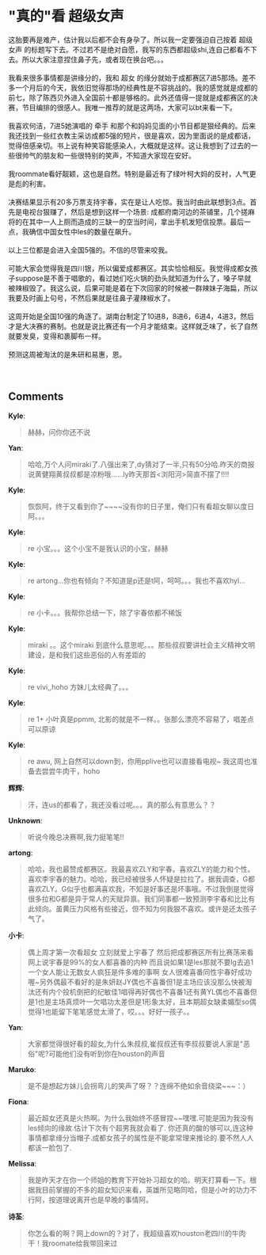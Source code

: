 # "真的"看 超级女声

<div id="msgcns!9884D0A402622CB2!1050" class="bvMsg"><div>这胎要再是难产，估计我以后都不会有身孕了。所以我一定要强迫自己按着 超级女声 的标题写下去。不过若不是绝对自愿，我写的东西都超级shi,连自己都看不下去。所以大家注意捏住鼻子先，或者现在换台吧。。。</div>
<div> </div>
<div>我看来很多事情都是讲缘分的，我和 超女 的缘分就始于成都赛区7进5那场。差不多一个月后的今天，我依旧觉得那场的经典性是不容挑战的。我的感觉就是成都的前七，除了陈西贝外进入全国前十都是够格的。此外还值得一提就是成都赛区的决赛，节目编排的很感人。我唯一推荐的就是这两场，大家可以bt来看一下。</div>
<div> </div>
<div>我喜欢何洁，7进5她演唱的 牵手 和那个和妈妈见面的小节目都是狠经典的。后来我还找到一些红衣教主采访成都5强的短片，很是喜欢，因为里面说的是成都话，觉得倍感亲切。书上说有种笑容能感染人，大概就是这样。这让我想到了过去的一些很帅气的朋友和一些很特别的笑声，不知道大家现在安好。</div>
<div> </div>
<div>我roommate看好靓颖，这也是自然。特别是最近有了绿叶柯大妈的反衬，人气更是彪的利害。</div>
<div> </div>
<div>决赛结果显示有20多万票支持宇春，实在是让人吃惊。我当时由此联想到3点。首先是电视台狠赚了，然后是想到这样一个场景: 成都府南河边的茶铺里，几个搓麻将的在其中一人上厕而造成的三缺一的空当时间，拿出手机发短信投票。最后一点，我确信中国女性中les的数量在飙升。</div>
<div> </div>
<div>以上三位都是会进入全国5强的。不信的尽管来咬我。</div>
<div> </div>
<div>可能大家会觉得我是四川银，所以偏爱成都赛区。其实恰恰相反。我觉得成都女孩子suppose是不善于唱歌的，看过她们吃火锅的劲头就知道为什么了，嗓子早就被辣椒毁了。我这么说，后果可能是着在下次回家的时候被一群辣妹子海扁，所以我要及时画上句号，不然后果就是往鼻子灌辣椒水了。</div>
<div> </div>
<div>这周开始是全国10强的角逐了。湖南台制定了10进8，8进6，6进4，4进3，然后才是大决赛的赛制。也就是说比赛还有一个月才能结束。这样就乏味了，长了自然就要发臭，变得和裹脚布一样。</div>
<div> </div>
<div>预测这周被淘汰的是朱研和易惠，恩。</div>
<div> </div>
<div> </div></div>

## Comments

**Kyle**:
> 赫赫，问你你还不说

**Yan**:
> 哈哈,万个人问miraki了.八强出来了,dy猜对了一半,只有50分哈.昨天的商报说黄健翔黄叔叔都是凉粉哦……ly昨天那首&lt;浏阳河&gt;简直不摆了!!!!

**Kyle**:
> 恢恢阿，终于又看到你了~~~~没有你的日子里，俺们只有看超女聊以度日阿。。。

**Kyle**:
> re 小宝。。。这个小宝不是我认识的小宝，赫赫

**Kyle**:
> re artong...你也有倾向？不知道是p还是t阿，呵呵。。。我也不喜欢hyl...

**Kyle**:
> re 小卡。。。我帮你总结一下，除了宇春侬都不稀饭

**Kyle**:
> miraki 。。这个miraki 到底什么意思呢。。。那些叔叔要讲社会主义精神文明建设，是和我们这些恶俗的人有差距的

**Kyle**:
> re vivi,,hoho 方妹儿太经典了。。。

**Kyle**:
> re 1+ 小叶真是ppmm, 北影的就是不一样。。张那么漂亮不容易了，唱差点可以原谅

**Kyle**:
> re awu, 网上自然可以down到，你用pplive也可以直接看电视~  我这周也准备去尝尝牛肉干，hoho

**辉辉**:
> 汗，连us的都看了，我还没看过呢。。。真的那么有意思么？？

**Unknown**:
> 听说今晚总决赛啊,我力挺笔笔!!

**artong**:
> 哈哈，我也最赞成都赛区。我最喜欢ZLY和宇春。喜欢ZLY的能力和个性。喜欢李宇春的魅力。哈哈，我已经被很多人怀疑是拉拉了。据我调查，G都喜欢ZLY。G似乎也都满喜欢我，不知是好事还是坏事哦。不过我倒是觉得很多拉和G都是异于常人的天赋异禀。我们同事都一致预测李宇春和比比有此倾向。虽黄压力风格有些接近，但不知为何我狠不喜欢。或许是还太孩子气了。

**小卡**:
> 偶上周才第一次看超女 立刻就爱上宇春了 然后把成都赛区所有比赛荡来看网上说宇春是99%的女人都喜番的内种 而且说如果1是les那就不要lg去追1 一个女人能让无数女人疯狂是件多难的事啊 女人很难喜番同性宇春好成功喔~另外偶最不看好的是朱妍赵JY偶也不喜番但1是主场应该没那么快被淘汰还有内个投机倒把的纪敏佳1唱得再好偶也不喜番1还有黄YL偶也不喜番但是1也是主场真烦叶一欠唱功太差但是1形象太好，且本期超女缺柔媚型so偶觉得1也能留下笔笔感觉太滑了，哎。。。好好一孩子。。

**Yan**:
> 大家都觉得很好看的超女,为什么朱叔叔,崔叔叔还有李叔叔要说人家是&quot;恶俗&quot;呢?可能他们没有听到你在houston的声音

**Maruko**:
> 是不是想起方妹儿会拐弯儿的笑声了呀？？连绵不绝如余音绕梁~~~：）

**Fiona**:
> 最近超女还真是火热啊。为什么我始终不感冒捏~~嘿嘿.可能是因为我没有les倾向的缘故.估计下次有个超男我就会看了. 你还真的酸的够可以,连这种事情都拿缘分当帽子.成都女孩子的属性是不能拿常理来推论的.要不然人人都该一脸包了.

**Melissa**:
> 我是昨天才在你一个师姐的教育下开始补习超女的哈。明天打算看一下。根据我目前掌握的不多的超女知识来看，英雄所见略同哈，但是小叶的功力不行阿，按道理说离开也是早晚的事情阿。

**诗荃**:
> 你怎么看的啊？网上down的？对了，我超级喜欢houston老四川的牛肉干！我roomate给我带回来过

